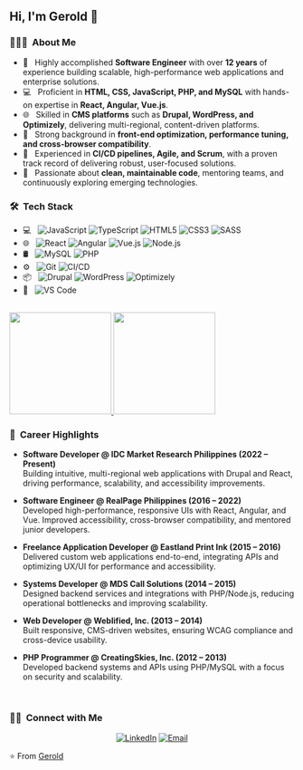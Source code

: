 <h2> Hi, I'm Gerold 👋 </h2>

<h3> 👨🏻‍💻 &nbsp;About Me </h3>

- 🚀 &nbsp; Highly accomplished **Software Engineer** with over **12 years** of experience building scalable, high-performance web applications and enterprise solutions.  
- 💻 &nbsp; Proficient in **HTML, CSS, JavaScript, PHP, and MySQL** with hands-on expertise in **React, Angular, Vue.js**.  
- 🌐 &nbsp; Skilled in **CMS platforms** such as **Drupal, WordPress, and Optimizely**, delivering multi-regional, content-driven platforms.  
- 🎯 &nbsp; Strong background in **front-end optimization, performance tuning, and cross-browser compatibility**.  
- 🔧 &nbsp; Experienced in **CI/CD pipelines, Agile, and Scrum**, with a proven track record of delivering robust, user-focused solutions.  
- 🌱 &nbsp; Passionate about **clean, maintainable code**, mentoring teams, and continuously exploring emerging technologies.  

<h3> 🛠 &nbsp;Tech Stack</h3>

- 💻 &nbsp;
  ![JavaScript](https://img.shields.io/badge/-JavaScript-333333?style=flat&logo=javascript)
  ![TypeScript](https://img.shields.io/badge/-TypeScript-333333?style=flat&logo=typescript)
  ![HTML5](https://img.shields.io/badge/-HTML5-333333?style=flat&logo=HTML5)
  ![CSS3](https://img.shields.io/badge/-CSS3-333333?style=flat&logo=CSS3&logoColor=1572B6)
  ![SASS](https://img.shields.io/badge/-SASS-333333?style=flat&logo=sass)
- 🌐 &nbsp;
  ![React](https://img.shields.io/badge/-React-333333?style=flat&logo=react)
  ![Angular](https://img.shields.io/badge/-Angular-333333?style=flat&logo=angular)
  ![Vue.js](https://img.shields.io/badge/-Vue.js-333333?style=flat&logo=vue.js)
  ![Node.js](https://img.shields.io/badge/-Node.js-333333?style=flat&logo=node.js)
- 🛢 &nbsp;
  ![MySQL](https://img.shields.io/badge/-MySQL-333333?style=flat&logo=mysql)
  ![PHP](https://img.shields.io/badge/-PHP-333333?style=flat&logo=php)
- ⚙️ &nbsp;
  ![Git](https://img.shields.io/badge/-Git-333333?style=flat&logo=git)
  ![CI/CD](https://img.shields.io/badge/-CI%2FCD-333333?style=flat&logo=githubactions)
- 📦 &nbsp;
  ![Drupal](https://img.shields.io/badge/-Drupal-333333?style=flat&logo=drupal)
  ![WordPress](https://img.shields.io/badge/-WordPress-333333?style=flat&logo=wordpress)
  ![Optimizely](https://img.shields.io/badge/-Optimizely-333333?style=flat&logo=optimizely)
- 🔧 &nbsp;
  ![VS Code](https://img.shields.io/badge/-VS%20Code-333333?style=flat&logo=visual-studio-code&logoColor=007ACC)

<br/>

<a href="https://github.com/geroldladrera">
  <img height="180em" src="https://github-readme-stats.vercel.app/api?username=geroldladrera&theme=buefy&show_icons=true" />
  <img height="180em" src="https://github-readme-stats.vercel.app/api/top-langs/?username=geroldladrera&theme=buefy&layout=compact" />
</a>

<br/>

<h3> 📌 &nbsp;Career Highlights </h3>

- **Software Developer @ IDC Market Research Philippines (2022 – Present)**  
  Building intuitive, multi-regional web applications with Drupal and React, driving performance, scalability, and accessibility improvements.  

- **Software Engineer @ RealPage Philippines (2016 – 2022)**  
  Developed high-performance, responsive UIs with React, Angular, and Vue. Improved accessibility, cross-browser compatibility, and mentored junior developers.  

- **Freelance Application Developer @ Eastland Print Ink (2015 – 2016)**  
  Delivered custom web applications end-to-end, integrating APIs and optimizing UX/UI for performance and accessibility.  

- **Systems Developer @ MDS Call Solutions (2014 – 2015)**  
  Designed backend services and integrations with PHP/Node.js, reducing operational bottlenecks and improving scalability.  

- **Web Developer @ Weblified, Inc. (2013 – 2014)**  
  Built responsive, CMS-driven websites, ensuring WCAG compliance and cross-device usability.  

- **PHP Programmer @ CreatingSkies, Inc. (2012 – 2013)**  
  Developed backend systems and APIs using PHP/MySQL with a focus on security and scalability.  

<br/>

<h3> 🤝🏻 &nbsp;Connect with Me </h3>

<p align="center">
<a href="[https://www.linkedin.com/in/gerold-ladrera/](https://www.linkedin.com/in/gerold-ladrera-37a97785/)"><img alt="LinkedIn" src="https://img.shields.io/badge/LinkedIn-Gerold%20Ladrera-blue?style=flat-square&logo=linkedin"></a>
<a href="mailto:geroldladrera@gmail.com"><img alt="Email" src="https://img.shields.io/badge/Email-geroldladrera@gmail.com-blue?style=flat-square&logo=gmail"></a>
</p>

⭐️ From [Gerold](https://github.com/geroldladrera)
